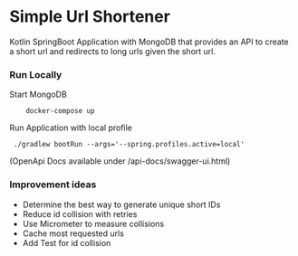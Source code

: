 # Simple Url Shortener

Kotlin SpringBoot Application with MongoDB that provides an API to create a short url and redirects to long urls given the short url.

### Run Locally
Start MongoDB
```
    docker-compose up
```
Run Application with local profile
```
 ./gradlew bootRun --args='--spring.profiles.active=local'
```
(OpenApi Docs available under /api-docs/swagger-ui.html)

### Improvement ideas
+ Determine the best way to generate unique short IDs
+ Reduce id collision with retries
+ Use Micrometer to measure collisions
+ Cache most requested urls
+ Add Test for id collision

